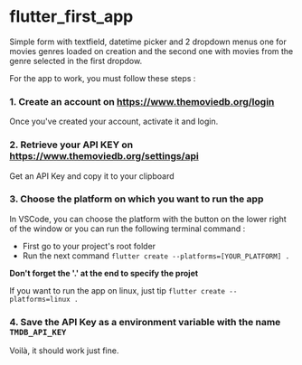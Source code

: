 # flutter_first_app

Simple form with textfield, datetime picker and 2 dropdown menus one for movies genres loaded on creation and the second one with movies from the genre selected in the first dropdow.

For the app to work, you must follow these steps :

### 1. Create an account on https://www.themoviedb.org/login

Once you've created your account, activate it and login.

### 2. Retrieve your API KEY on https://www.themoviedb.org/settings/api

Get an API Key and copy it to your clipboard

### 3. Choose the platform on which you want to run the app

In VSCode, you can choose the platform with the button on the lower right of the window or you can run the following terminal command :

* First go to your project's root folder
* Run the next command `flutter create --platforms=[YOUR_PLATFORM] .`

**Don't forget the '.' at the end to specify the projet**

If you want to run the app on linux, just tip `flutter create --platforms=linux .`

### 4. Save the API Key as a environment variable with the name `TMDB_API_KEY`

Voilà, it should work just fine.

